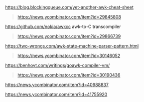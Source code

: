 https://blog.blockingqueue.com/yet-another-awk-cheat-sheet
> https://news.ycombinator.com/item?id=29845808

https://github.com/nokia/awkcc awk-to-C transcompiler
> https://news.ycombinator.com/item?id=29866739

https://two-wrongs.com/awk-state-machine-parser-pattern.html
> https://news.ycombinator.com/item?id=30146052

https://benhoyt.com/writings/goawk-compiler-vm/
> https://news.ycombinator.com/item?id=30190436

https://news.ycombinator.com/item?id=40988837

https://news.ycombinator.com/item?id=41755920